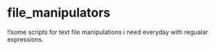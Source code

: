 # file_manipulators

!!some scripts for text file manipulations i need everyday with regualar expressions.
